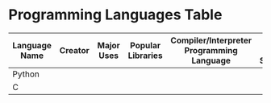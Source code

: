 # Programming Languages Table

| Language Name | Creator | Major Uses | Popular Libraries | Compiler/Interpreter Programming Language | Jobs and Salaries  |
| --------------| ------- | ---------- | ----------------- | ----------------------------------------- | -------------------|
| Python |
| C | | | | | | |
